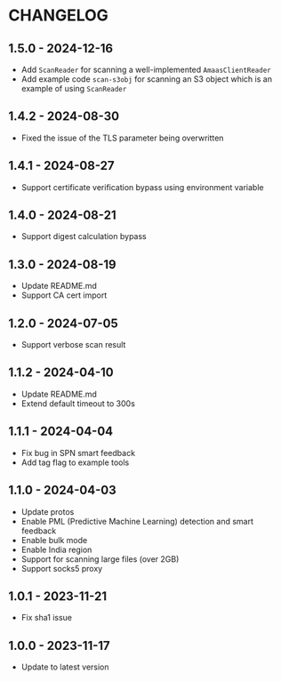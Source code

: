 # CHANGELOG

## 1.5.0 - 2024-12-16
* Add `ScanReader` for scanning a well-implemented `AmaasClientReader`
* Add example code `scan-s3obj` for scanning an S3 object which is an example of using `ScanReader`

## 1.4.2 - 2024-08-30

* Fixed the issue of the TLS parameter being overwritten

## 1.4.1 - 2024-08-27

* Support certificate verification bypass using environment variable

## 1.4.0 - 2024-08-21

* Support digest calculation bypass

## 1.3.0 - 2024-08-19

* Update README.md
* Support CA cert import

## 1.2.0 - 2024-07-05

* Support verbose scan result

## 1.1.2 - 2024-04-10

* Update README.md
* Extend default timeout to 300s

## 1.1.1 - 2024-04-04

* Fix bug in SPN smart feedback
* Add tag flag to example tools

## 1.1.0 - 2024-04-03

* Update protos
* Enable PML (Predictive Machine Learning) detection and smart feedback
* Enable bulk mode
* Enable India region
* Support for scanning large files (over 2GB)
* Support socks5 proxy

## 1.0.1 - 2023-11-21

* Fix sha1 issue

## 1.0.0 - 2023-11-17

* Update to latest version
